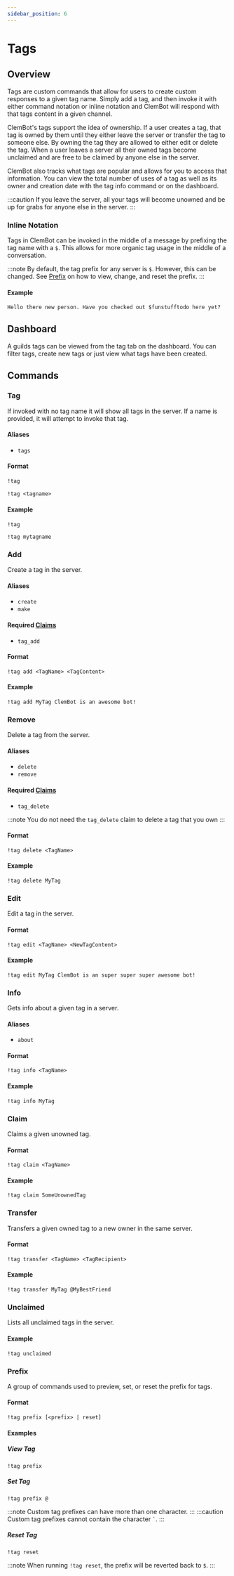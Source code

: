 ```yaml
---
sidebar_position: 6
---
```


# Tags

## Overview
Tags are custom commands that allow for users to create custom responses to a given tag name. 
Simply add a tag, and then invoke it with either command notation or inline notation and ClemBot will respond with that tags content in a given channel.

ClemBot's tags support the idea of ownership. 
If a user creates a tag, that tag is owned by them until they either leave the server or transfer the tag to someone else. 
By owning the tag they are allowed to either edit or delete the tag. 
When a user leaves a server all their owned tags become unclaimed and are free to be claimed by anyone else in the server.

ClemBot also tracks what tags are popular and allows for you to access that information. 
You can view the total number of uses of a tag as well as its owner and creation date with the tag info command or on the dashboard.

:::caution
If you leave the server, all your tags will become unowned and be up for grabs for anyone else in the server.
:::

### Inline Notation
Tags in ClemBot can be invoked in the middle of a message by prefixing the tag name with a `$`. 
This allows for more organic tag usage in the middle of a conversation.

:::note 
By default, the tag prefix for any server is `$`. However, this can be changed.
See [Prefix](./Tags.md#prefix) on how to view, change, and reset the prefix.
:::

#### Example

```txt title="Discord Message"
Hello there new person. Have you checked out $funstufftodo here yet?
```

## Dashboard
A guilds tags can be viewed from the tag tab on the dashboard. 
You can filter tags, create new tags or just view what tags have been created.

## Commands

### Tag
If invoked with no tag name it will show all tags in the server. 
If a name is provided, it will attempt to invoke that tag.

#### Aliases
* `tags`

#### Format
```txt title="List all tags in the server"
!tag
```

```txt title="Invoke a given tag"
!tag <tagname>
```
#### Example

```
!tag
```

```
!tag mytagname
```

### Add
Create a tag in the server.

#### Aliases
* `create`
* `make`

#### Required [Claims](./Claims.md)
* `tag_add`

#### Format

```
!tag add <TagName> <TagContent>
```
#### Example

```
!tag add MyTag ClemBot is an awesome bot!
```

### Remove
Delete a tag from the server.

#### Aliases
* `delete`
* `remove`

#### Required [Claims](./Claims.md)
* `tag_delete`

:::note
You do not need the `tag_delete` claim to delete a tag that you own
:::

#### Format

```
!tag delete <TagName>
```
#### Example

```
!tag delete MyTag
```

### Edit
Edit a tag in the server.

#### Format

```
!tag edit <TagName> <NewTagContent>
```
#### Example

```
!tag edit MyTag ClemBot is an super super super awesome bot!
```
### Info
Gets info about a given tag in a server.

#### Aliases
* `about`

#### Format
```
!tag info <TagName>
```
#### Example

```
!tag info MyTag
```

### Claim
Claims a given unowned tag.

#### Format
```
!tag claim <TagName>
```
#### Example

```
!tag claim SomeUnownedTag
```

### Transfer
Transfers a given owned tag to a new owner in the same server.

#### Format
```
!tag transfer <TagName> <TagRecipient>
```
#### Example

```
!tag transfer MyTag @MyBestFriend
```

### Unclaimed
Lists all unclaimed tags in the server.

#### Example

```
!tag unclaimed
```

### Prefix

A group of commands used to preview, set, or reset the prefix for tags.

#### Format

```
!tag prefix [<prefix> | reset]
```

#### Examples

##### View Tag

```
!tag prefix
```

##### Set Tag

```
!tag prefix @
```
:::note
Custom tag prefixes can have more than one character.
:::
:::caution
Custom tag prefixes cannot contain the character <code>`</code>.
:::

##### Reset Tag

```
!tag reset
```

:::note
When running `!tag reset`, the prefix will be reverted back to `$`.
:::